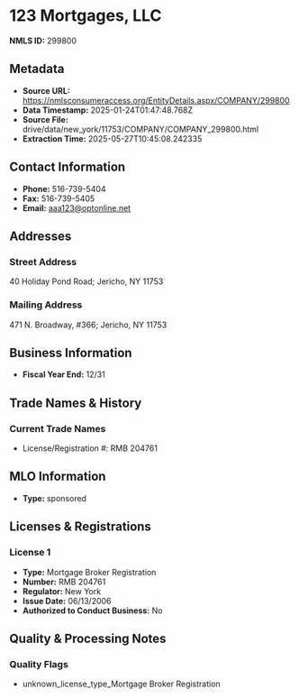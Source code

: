 # 123 Mortgages, LLC

**NMLS ID:** 299800

## Metadata
- **Source URL:** https://nmlsconsumeraccess.org/EntityDetails.aspx/COMPANY/299800
- **Data Timestamp:** 2025-01-24T01:47:48.768Z
- **Source File:** drive/data/new_york/11753/COMPANY/COMPANY_299800.html
- **Extraction Time:** 2025-05-27T10:45:08.242335

## Contact Information
- **Phone:** 516-739-5404
- **Fax:** 516-739-5405
- **Email:** aaa123@optonline.net

## Addresses
### Street Address
40 Holiday Pond Road; Jericho, NY 11753

### Mailing Address
471 N. Broadway, #366; Jericho, NY 11753

## Business Information
- **Fiscal Year End:** 12/31

## Trade Names & History
### Current Trade Names
- License/Registration #: RMB 204761

## MLO Information
- **Type:** sponsored

## Licenses & Registrations

### License 1
- **Type:** Mortgage Broker Registration
- **Number:** RMB 204761
- **Regulator:** New York
- **Issue Date:** 06/13/2006
- **Authorized to Conduct Business:** No

## Quality & Processing Notes
### Quality Flags
- unknown_license_type_Mortgage Broker Registration
